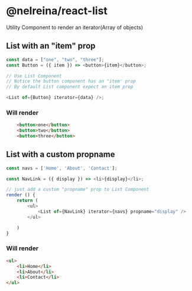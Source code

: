 # @nelreina/react-list

Utility Component to render an iterator(Array of objects)

## List with an "item" prop

```javascript
const data = ["one", "two", "three"];
const Button = ({ item }) => <button>{item}</button>;

// Use List Component
// Notice the button component has an "item' prop
// By default List component expect an item prop

<List of={Button} iterator={data} />;
```

### Will render

```html
    <button>one</button>
    <button>two</button>
    <button>three</button>
```

## List with a custom propname

```javascript
const navs = ['Home', 'About', 'Contact'];

const NavLink = ({ display }) => <li>{display}</li>;

// just add a custom "propname" prop to List Component
render () {
    return (
        <ul>
            <List of={NavLink} iterator={navs} propname="display" />
        </ul>

    )
}
```

### Will render

```html
<ul>
    <li>Home</li>
    <li>About</li>
    <li>Contact</li>
</ul>
```
